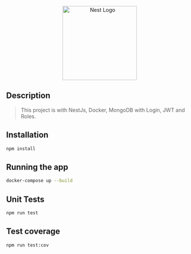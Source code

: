 <p style="text-align: center">
  <a href="https://nestjs.com/" target="blank"><img src="https://nestjs.com/img/logo-small.svg" width="200" alt="Nest Logo" /></a>
</p>

## Description

> This project is with NestJs, Docker, MongoDB with Login, JWT and Roles.

## Installation

```bash
npm install
```

## Running the app

```bash
docker-compose up --build
```

## Unit Tests

```bash
npm run test
```

## Test coverage

```bash
npm run test:cov
```
